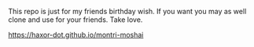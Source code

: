 This repo is just for my friends birthday wish. If you want you may as well clone and use for your friends. Take love.

https://haxor-dot.github.io/montri-moshai
